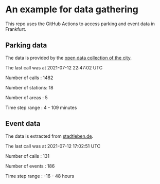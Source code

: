 # An example for data gathering

This repo uses the GitHub Actions to access parking and event data in Frankfurt.

## Parking data
The data is provided by the [open data collection of the city](https://www.offenedaten.frankfurt.de/).

The last call was at 2021-07-12 22:47:02 UTC

Number of calls   : 1482

Number of stations:   18

Number of areas   :    5

Time step range   :    4 -  109 minutes


## Event data
The data is extracted from [stadtleben.de](https://stadtleben.de/frankfurt/).

The last call was at 2021-07-12 17:02:51 UTC

Number of calls   : 131

Number of events  : 186

Time step range   : -16 -  48 hours

